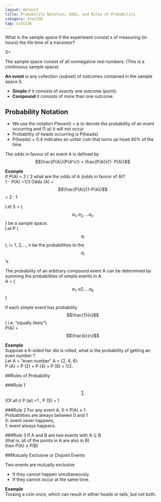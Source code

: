 ```yaml
---
layout: default
title: Probability Notation, Odds, and Rules of Probability
category: stat230
tag: stat230
---
```


What is the sample space if the experiment consist s of measuring (in hours) the life time of a transistor?

S=

The sample space consist of all nonnegative real numbers. (This is a continuous sample space)

**An event** is any collection (subset) of outcomes contained in the sample space S.  
- **Simple** if it consists of exactly one outcome (point).  
- **Compound** it consists of more than one outcome.  

## Probability Notation

- We use the notation P(event) = p to denote the probability of an event occurring and (1-p) it will not occur
- Probability of heads occurring is P(heads)
- P(heads) = 0.4 indicates an unfair coin that turns up head 40% of the time.

The odds in favour of an event A is defined by
$$\frac{P(A)}{P(A^c)} = \frac{P(A)}{1- P(A)}$$

**Example**  
If P(A) = 2 / 3 what are the odds of A (odds in favour of A)?  
1 - P(A) =1/3
Odds (A) = $$\frac{P(A)}{1-P(A)}$$ = 2 : 1

Let S = { $$a_1, a_2,...a_n$$} be a sample space.  
Let P ($$a_i$$), i= 1, 2,..., n be the probabilities to the $$a_i$$’s.  

The probability of an arbitrary compound event A can be determined by summing the probabilities of simple events in A.  
A = { $$a_1, a2,...a_k$$}  

If each simple event has probability $$\frac{1}{n}$$ ( i.e. “equally likely”).  
P(A) = $$\frac{k}{n}$$

**Example**  
Suppose a 6-sided fair die is rolled, what is the probability of getting an even number ?  
Let A = “even number" A = {2, 4, 6}  
P (A) = P (2) + P (4) + P (6) = 1/2.  

##Rules of Probability

###Rule 1
$$\sum$$ (Of all i) P (ai) =1 , P (S) = 1

###Rule 2
For any event A, 0 ≤ P(A) ≤ 1  
Probabilities are always between 0 and 1  
0: event never happens,  
1: event always happens.  

###Rule 3
If A and B are two events with A ⊆ B   
(that is, all of the points in A are also in B)  
then P(A) ≤ P(B)  

##Mutually Exclusive or Disjoint Events

Two events are mutually exclusive  
- If they cannot happen simultaneously.  
- If they cannot occur at the same time.  

**Example**  
Tossing a coin once, which can result in either heads or tails, but not both.  
